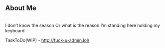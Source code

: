 ## About Me


</br>
  I don’t know the season
  Or what is the reason
  I’m standing here holding my keyboard


  TaskToDo(WIP) - http://fuck-u-admin.lol/
</br>
